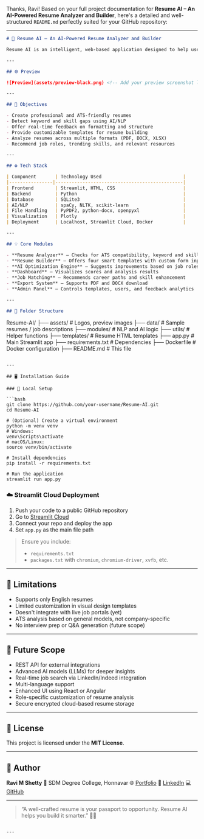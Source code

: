 Thanks, Ravi! Based on your full project documentation for **Resume AI – An AI-Powered Resume Analyzer and Builder**, here's a detailed and well-structured `README.md` perfectly suited for your GitHub repository:

---

```markdown
# 🧠 Resume AI – An AI-Powered Resume Analyzer and Builder

Resume AI is an intelligent, web-based application designed to help users **build, optimize, and analyze** resumes using Artificial Intelligence. Built using Python, Streamlit, and advanced NLP techniques, the tool provides ATS compatibility analysis, keyword and skill gap detection, and job-role-specific recommendations to improve the effectiveness of resumes in real-world job markets.

---

## 🌐 Preview

![Preview](assets/preview-black.png) <!-- Add your preview screenshot later -->

---

## 🎯 Objectives

- Create professional and ATS-friendly resumes
- Detect keyword and skill gaps using AI/NLP
- Offer real-time feedback on formatting and structure
- Provide customizable templates for resume building
- Analyze resumes across multiple formats (PDF, DOCX, XLSX)
- Recommend job roles, trending skills, and relevant resources

---

## ⚙️ Tech Stack

| Component       | Technology Used                              |
|----------------|-----------------------------------------------|
| Frontend        | Streamlit, HTML, CSS                         |
| Backend         | Python                                       |
| Database        | SQLite3                                      |
| AI/NLP          | spaCy, NLTK, scikit-learn                    |
| File Handling   | PyPDF2, python-docx, openpyxl                |
| Visualization   | Plotly                                       |
| Deployment      | Localhost, Streamlit Cloud, Docker           |

---

## 💡 Core Modules

- **Resume Analyzer** – Checks for ATS compatibility, keyword and skill gaps
- **Resume Builder** – Offers four smart templates with custom form inputs
- **AI Optimization Engine** – Suggests improvements based on job roles
- **Dashboard** – Visualizes scores and analysis results
- **Job Matching** – Recommends career paths and skill enhancement
- **Export System** – Supports PDF and DOCX download
- **Admin Panel** – Controls templates, users, and feedback analytics

---

## 📂 Folder Structure

```

Resume-AI/
├── assets/                  # Logos, preview images
├── data/                    # Sample resumes / job descriptions
├── modules/                 # NLP and AI logic
├── utils/                   # Helper functions
├── templates/               # Resume HTML templates
├── app.py                   # Main Streamlit app
├── requirements.txt         # Dependencies
├── Dockerfile               # Docker configuration
├── README.md                # This file

````

---

## 🖥️ Installation Guide

### 🔸 Local Setup

```bash
git clone https://github.com/your-username/Resume-AI.git
cd Resume-AI

# (Optional) Create a virtual environment
python -m venv venv
# Windows:
venv\Scripts\activate
# macOS/Linux:
source venv/bin/activate

# Install dependencies
pip install -r requirements.txt

# Run the application
streamlit run app.py
````

### ☁️ Streamlit Cloud Deployment

1. Push your code to a public GitHub repository
2. Go to [Streamlit Cloud](https://streamlit.io/cloud)
3. Connect your repo and deploy the app
4. Set `app.py` as the main file path

> Ensure you include:
>
> * `requirements.txt`
> * `packages.txt` with `chromium`, `chromium-driver`, `xvfb`, etc.

---

## 🚧 Limitations

* Supports only English resumes
* Limited customization in visual design templates
* Doesn't integrate with live job portals (yet)
* ATS analysis based on general models, not company-specific
* No interview prep or Q\&A generation (future scope)

---

## 🔭 Future Scope

* REST API for external integrations
* Advanced AI models (LLMs) for deeper insights
* Real-time job search via LinkedIn/Indeed integration
* Multi-language support
* Enhanced UI using React or Angular
* Role-specific customization of resume analysis
* Secure encrypted cloud-based resume storage


---

## 🧾 License

This project is licensed under the **MIT License**.

---

## 👤 Author

**Ravi M Shetty**
📌 SDM Degree College, Honnavar
🌐 [Portfolio](https://ravishetty-portfolio.netlify.app)
🔗 [LinkedIn](https://www.linkedin.com/in/ravi-m-shetty/)
💻 [GitHub](https://github.com/Ravishetty07)

---

> “A well-crafted resume is your passport to opportunity. Resume AI helps you build it smarter.” 💼✨

```

---


